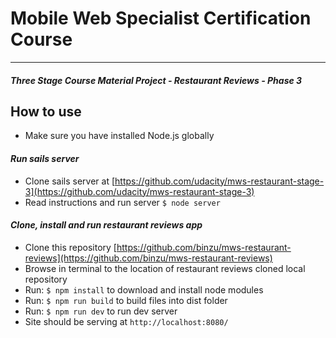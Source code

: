 # Mobile Web Specialist Certification Course
---
#### _Three Stage Course Material Project - Restaurant Reviews - Phase 3_

## How to use
- Make sure you have installed Node.js globally

#### _Run sails server_
- Clone sails server at [https://github.com/udacity/mws-restaurant-stage-3](https://github.com/udacity/mws-restaurant-stage-3)
- Read instructions and run server `$ node server`

#### _Clone, install and run restaurant reviews app_
- Clone this repository [https://github.com/binzu/mws-restaurant-reviews](https://github.com/binzu/mws-restaurant-reviews)
- Browse in terminal to the location of restaurant reviews cloned local repository
- Run: `$ npm install` to download and install node modules
- Run: `$ npm run build` to build files into dist folder
- Run: `$ npm run dev` to run dev server
- Site should be serving at `http://localhost:8080/`